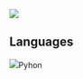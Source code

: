 ![](https://media.giphy.com/media/NaJBTlPINYNcFmPLrP/giphy.gif)

## Languages
![](https://cdn.jsdelivr.net/gh/devicons/devicon/icons/python/python-original.svg)Pyhon 

<!--
**User7558/User7558** is a ✨ _special_ ✨ repository because its `README.md` (this file) appears on your GitHub profile.

Here are some ideas to get you started:

- 🔭 I’m currently working on ...
- 🌱 I’m currently learning ...
- 👯 I’m looking to collaborate on ...
- 🤔 I’m looking for help with ...
- 💬 Ask me about ...
- 📫 How to reach me: ...
- 😄 Pronouns: ...
- ⚡ Fun fact: ...
-->
